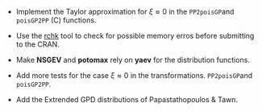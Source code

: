 -   Implement the Taylor approximation for *ξ* ≈ 0 in the `PP2poisGP`and
    `poisGP2PP` (C) functions.

-   Use the
    [rchk](https://developer.r-project.org/Blog/public/2019/04/18/common-protect-errors/)
    tool to check for possible memory erros before submitting to the
    CRAN.

-   Make **NSGEV** and **potomax** rely on **yaev** for the distribution
    functions.

-   Add more tests for the case *ξ* ≈ 0 in the transformations.
    `PP2poisGP`and `poisGP2PP`.

-   Add the Extrended GPD distributions of Papastathopoulos & Tawn.

